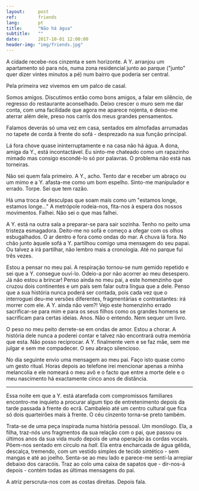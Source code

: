 ```yaml
---
layout:     post
ref:		friends
lang: 		pt
title:      "Não há água"
subtitle:   ""
date:       2017-10-01 12:00:00
header-img: "img/friends.jpg"
---
```


A cidade recebe-nos cinzenta e sem horizonte. A Y. arranjou um apartamento só para nós, numa zona residencial junto ao parque ("junto" quer dizer vintes minutos a pé) num bairro que poderia ser central.

Pela primeira vez vivemos em um palco de casal.

Somos amigos. Discutimos então como bons amigos, a falar em silêncio, de regresso do restaurante aconselhado. Deixo crescer o muro sem me dar conta, com uma facilidade que agora me aparece nojenta, e deixo-me aterrar além dele, preso nos carrís dos meus grandes pensamentos.

Falamos deverás só uma vez em casa, sentados em almofadas arrumadas no tapete de corda à frente do sofá - desprezado na sua função principal.

Lá fora chove quase ininterruptamente e na casa não há água. A dona, amiga da Y., está incontactável. Eu sinto-me chateado como um rapazinho mimado mas consigo escondé-lo só por palavras. O problema não está nas torneiras.

Não sei quem fala primeiro. A Y., acho. Tento dar e receber um abraço ou um mimo e a Y. afasta-me como um bom espelho. Sinto-me manipulador e errado. Torpe. Sei que tem razão.

Há uma troca de desculpas que soam mais como um "estamos longe, estamos longe..." A metrópole rodeia-nos, fita-nos à espera dos nossos movimentos. Falhei. Não sei o que mas falhei.

A Y. está na outra sala a preparar-se para sair sozinha. Tenho no peito uma tristeza esmagadora. Deito-me no sofá e começo a ofegar com os olhos esbugalhados. O ar dentro e fora como ondas do mar. A chuva lá fora. No chão junto àquele sofá a Y. partilhou comigo uma mensagem do seu papai. Ou talvez a irá partilhar, não lembro mais a cronologia. Até no parque fui três vezes.

Estou a pensar no meu pai. A respiração tornou-se num gemido repetido e sei que a Y. consegue ouví-lo. Odeio-a por não acorrer ao meu desespero. Já não estou a brincar! Penso ainda no meu pai, a este homenzinho que cruzou dois continentes e um país sem falar outra língua que a dele. Penso que a sua história nunca poderá ser contada, pois cada vez que o interroguei deu-me versões diferentes, fragmentárias e contrastantes: irá morrer com ele. A Y. ainda não vem?! Vejo este homenzinho errado sacrificar-se para mim e para os seus filhos como os grandes homens se sacrificam para certas ideias. Anos. Não o entendo. Nem sequer um livro.

O peso no meu peito derrete-se em ondas de amor. Estou a chorar. A história dele nunca a poderei contar e talvez não encontrará outra memória que esta. Não posso reciprocar. A Y. finalmente vem e se faz mãe, sem me julgar e sem me compadecer. O seu abraço silencioso.

No dia seguinte envio uma mensagem ao meu pai. Faço isto quase como um gesto ritual. Horas depois ao telefone irei mencionar apenas a minha melancolia e ele nomeará o meu avô e o facto que entre a morte dele e o meu nascimento há exactamente cinco anos de distância.

---

Essa noite em que a Y. está atarefada com compromissos familiares encontro-me inquieto a procurar algum tipo de entretenimento depois da tarde passada à frente do ecrã. Cambaleio até um centro cultural que fica só dois quarteirões mais à frente. O céu cinzento torna-se preto também.

Trata-se de uma peça inspirada numa história pessoal. Um monólogo. Ela, a filha, traz-nós uns fragmentos da sua relação com o pai, que passou os últimos anos da sua vida mudo depois de uma operação às cordas vocais. Põem-nos sentado em círculo na *hall*. Ela entra encharcada de água gélida, descalça, tremendo, com um vestido simples de tecido sintético - sem mangas e até ao joelho. Senta-se ao meu lado e parece-me sentí-la arrepiar debaixo dos caracóis. Traz ao colo uma caixa de sapatos que - dir-nos-á depois - contém todas as últimas mensagens do pai.

A atriz perscruta-nos com as costas direitas. Depois fala.
